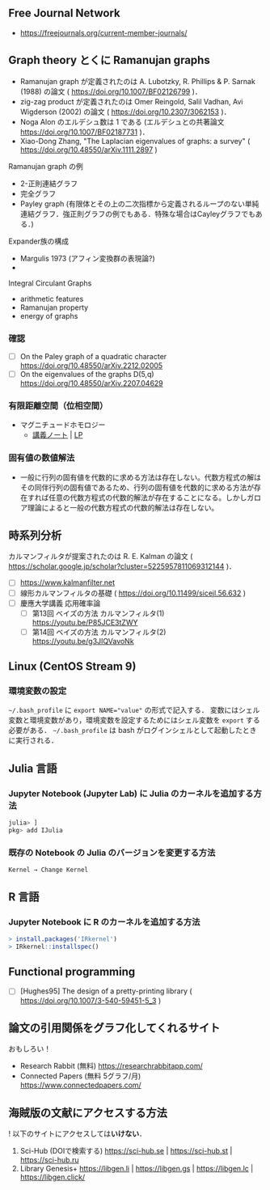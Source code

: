 ## Free Journal Network
- https://freejournals.org/current-member-journals/

## Graph theory とくに Ramanujan graphs

- Ramanujan graph が定義されたのは A. Lubotzky, R. Phillips & P. Sarnak (1988) の論文 ( https://doi.org/10.1007/BF02126799 )．
- zig-zag product が定義されたのは Omer Reingold, Salil Vadhan, Avi Wigderson (2002) の論文 ( https://doi.org/10.2307/3062153 )． 
- Noga Alon のエルデシュ数は 1 である (エルデシュとの共著論文 https://doi.org/10.1007/BF02187731 )．
- Xiao-Dong Zhang, "The Laplacian eigenvalues of graphs: a survey" ( https://doi.org/10.48550/arXiv.1111.2897 )

Ramanujan graph の例
- 2-正則連結グラフ
- 完全グラフ
- Payley graph (有限体とその上の二次指標から定義されるループのない単純連結グラフ．強正則グラフの例でもある．特殊な場合はCayleyグラフでもある．)

Expander族の構成
- Margulis 1973 (アフィン変換群の表現論?)
- 

Integral Circulant Graphs
- arithmetic features
- Ramanujan property
- energy of graphs

### 確認

- [ ] On the Paley graph of a quadratic character https://doi.org/10.48550/arXiv.2212.02005
- [ ] On the eigenvalues of the graphs D(5,q) https://doi.org/10.48550/arXiv.2207.04629

### 有限距離空間（位相空間）

- マグニチュードホモロジー
  - [講義ノート](http://www.math.titech.ac.jp/~kgomi/slides/mh.pdf) | [LP](http://www.math.titech.ac.jp/~kgomi/talk_j.html)

### 固有値の数値解法

- 一般に行列の固有値を代数的に求める方法は存在しない。代数方程式の解はその同伴行列の固有値であるため、行列の固有値を代数的に求める方法が存在すれば任意の代数方程式の代数的解法が存在することになる。しかしガロア理論によると一般の代数方程式の代数的解法は存在しない。


## 時系列分析

カルマンフィルタが提案されたのは R. E. Kalman の論文 ( https://scholar.google.jp/scholar?cluster=5225957811069312144 )．

- [ ] https://www.kalmanfilter.net
- [ ] 線形カルマンフィルタの基礎 ( https://doi.org/10.11499/sicejl.56.632 )
- [ ] 慶應大学講義 応用確率論
  - [ ] 第13回 ベイズの方法 カルマンフィルタ(1) https://youtu.be/P85JCE3tZWY
  - [ ] 第14回 ベイズの方法 カルマンフィルタ(2) https://youtu.be/g3JIQVavoNk

## Linux (CentOS Stream 9)

### 環境変数の設定

`~/.bash_profile` に `export NAME="value"` の形式で記入する．
変数にはシェル変数と環境変数があり，環境変数を設定するためにはシェル変数を `export` する必要がある．
`~/.bash_profile` は bash がログインシェルとして起動したときに実行される．


## Julia 言語

### Jupyter Notebook (Jupyter Lab) に Julia のカーネルを追加する方法

```Julia
julia> ]
pkg> add IJulia
```

### 既存の Notebook の Julia のバージョンを変更する方法

```
Kernel → Change Kernel
```

## R 言語

### Jupyter Notebook に R のカーネルを追加する方法

```R
> install.packages('IRkernel')
> IRkernel::installspec()
```

## Functional programming

- [ ] [Hughes95] The design of a pretty-printing library ( https://doi.org/10.1007/3-540-59451-5_3 )

## 論文の引用関係をグラフ化してくれるサイト

おもしろい！

- Research Rabbit (無料) https://researchrabbitapp.com/
- Connected Papers (無料 5グラフ/月) https://www.connectedpapers.com/

## 海賊版の文献にアクセスする方法

! 以下のサイトにアクセスしては**いけない**．

1. Sci-Hub (DOIで検索する) https://sci-hub.se | https://sci-hub.st | https://sci-hub.ru
2. Library Genesis+ https://libgen.li | https://libgen.gs | https://libgen.lc | https://libgen.click/
